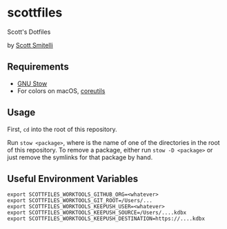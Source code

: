 # scottfiles

Scott's Dotfiles

by [Scott Smitelli](mailto:scott@smitelli.com)

## Requirements

  * [GNU Stow](https://www.gnu.org/software/stow/)
  * For colors on macOS, [coreutils](https://formulae.brew.sh/formula/coreutils)

## Usage

First, `cd` into the root of this repository.

Run `stow <package>`, where <package> is the name of one of the directories in
the root of this repository. To remove a package, either run `stow -D <package>`
or just remove the symlinks for that package by hand.

## Useful Environment Variables

```shell-script
export SCOTTFILES_WORKTOOLS_GITHUB_ORG=<whatever>
export SCOTTFILES_WORKTOOLS_GIT_ROOT=/Users/...
export SCOTTFILES_WORKTOOLS_KEEPUSH_USER=<whatever>
export SCOTTFILES_WORKTOOLS_KEEPUSH_SOURCE=/Users/....kdbx
export SCOTTFILES_WORKTOOLS_KEEPUSH_DESTINATION=https://....kdbx
````
